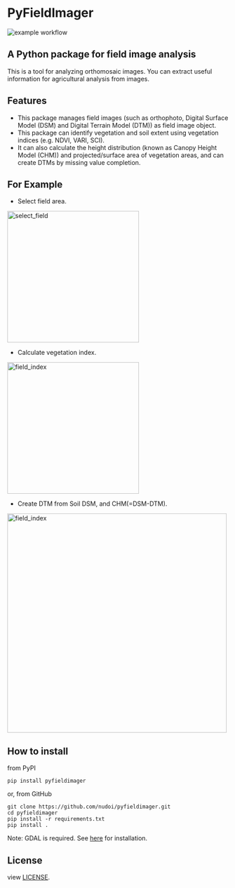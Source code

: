 # PyFieldImager

![example workflow](https://github.com/nudoi/pyfieldimager/actions/workflows/python-publish.yml/badge.svg)

## A Python package for field image analysis

This is a tool for analyzing orthomosaic images. You can extract useful information for agricultural analysis from images.

## Features

- This package manages field images (such as orthophoto, Digital Surface Model (DSM) and Digital Terrain Model (DTM)) as field image object.
- This package can identify vegetation and soil extent using vegetation indices (e.g. NDVI, VARI, SCI).
- It can also calculate the height distribution (known as Canopy Height Model (CHM)) and projected/surface area of vegetation areas, and can create DTMs by missing value completion.

## For Example

- Select field area.

<img alt="select_field" src="examples/img/select_field.png" width="300px">

- Calculate vegetation index.

<img alt="field_index" src="examples/img/field_index.png" width="300px">

- Create DTM from Soil DSM, and CHM(=DSM-DTM).

<img alt="field_index" src="examples/img/create_chm.png" width="500px">

## How to install

from PyPI

```
pip install pyfieldimager
```

or, from GitHub

```
git clone https://github.com/nudoi/pyfieldimager.git
cd pyfieldimager
pip install -r requirements.txt
pip install .
```

Note: GDAL is required. See [here](https://pypi.org/project/GDAL/) for installation.

## License

view [LICENSE](LICENSE).